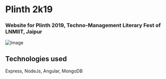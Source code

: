 # Plinth 2k19 
### Website for Plinth 2019, Techno-Management Literary Fest of LNMIIT, Jaipur
![Image](plinth2k19.png)
## Technologies used
 Express, NodeJs, Angular, MongoDB
